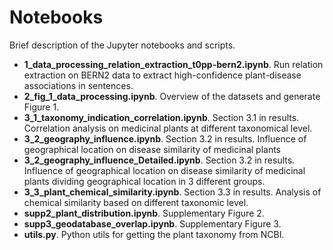 # Notebooks
Brief description of the Jupyter notebooks and scripts.

- **1_data_processing_relation_extraction_t0pp-bern2.ipynb**. Run relation extraction on BERN2 data to extract high-confidence plant-disease associations in sentences.
- **2_fig_1_data_processing.ipynb**. Overview of the datasets and generate Figure 1.
- **3_1_taxonomy_indication_correlation.ipynb**. Section 3.1 in results. Correlation analysis on medicinal plants at different taxonomical level.
- **3_2_geography_influence.ipynb**. Section 3.2 in results. Influence of geographical location on disease similarity of medicinal plants
- **3_2_geography_influence_Detailed.ipynb**. Section 3.2 in results. Influence of geographical location on disease similarity of medicinal plants dividing geographical location in 3 different groups.
- **3_3_plant_chemical_similarity.ipynb**. Section 3.3 in results. Analysis of chemical similarity based on different taxonomic level.
- **supp2_plant_distribution.ipynb**. Supplementary Figure 2. 
- **supp3_geodatabase_overlap.ipynb**. Supplementary Figure 3.
- **utils.py**. Python utils for getting the plant taxonomy from NCBI.
